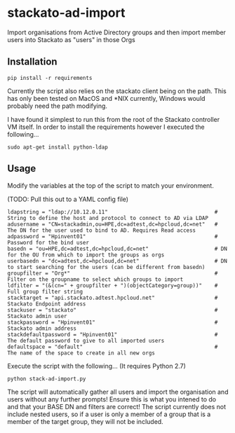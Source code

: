 # stackato-ad-import
Import organisations from Active Directory groups and then import member users into Stackato as "users" in those Orgs

## Installation
```
pip install -r requirements
```

Currently the script also relies on the stackato client being on the path. This has only been tested on MacOS and *NIX currently, Windows would probably need the path modifying. 

I have found it simplest to run this from the root of the Stackato controller VM itself. In order to install the requirements however I executed the following...
```
sudo apt-get install python-ldap
```
## Usage

Modify the variables at the top of the script to match your environment.

(TODO: Pull this out to a YAML config file)
```
ldapstring = "ldap://10.12.0.11"                                  # String to define the host and protocol to connect to AD via LDAP
adusername = "CN=stackadmin,ou=HPE,dc=adtest,dc=hpcloud,dc=net"   # The DN for the user used to bind to AD. Requires Read access
adpassword = "Hpinvent01"                                         # Password for the bind user
basedn = "ou=HPE,dc=adtest,dc=hpcloud,dc=net"                     # DN for the OU from which to import the groups as orgs
userbasedn = "dc=adtest,dc=hpcloud,dc=net"                        # DN to start searching for the users (can be different from basedn)
groupfilter = "Org*"                                              # Filter on the groupname to select which groups to import
ldfilter = "(&(cn=" + groupfilter + ")(objectCategory=group))"    # Full group filter string
stacktarget = "api.stackato.adtest.hpcloud.net"                   # Stackato Endpoint address
stackuser = "stackato"                                            # Stackato admin user
stackpassword = "Hpinvent01"                                      # Stackato admin address
stackdefaultpassword = "Hpinvent01"                               # The default password to give to all imported users
defaultspace = "default"                                          # The name of the space to create in all new orgs
```
Execute the script with the following... (It requires Python 2.7)
```
python stack-ad-import.py
```
The script will automatically gather all users and import the organisation and users without any further prompts! Ensure this is what you intened to do and that your BASE DN and filters are correct! The script currently does not include nested users, so if a user is only a member of a group that is a member of the target group, they will not be included.
